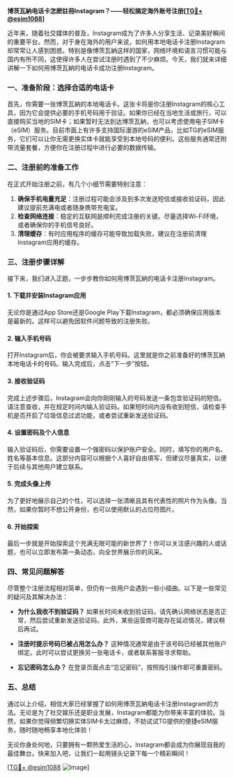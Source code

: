**博茨瓦納电话卡怎麽註冊Instagram？——轻松搞定海外账号注册[[TG💪+ @esim1088](https://t.me/s/esim1088)]**

近年来，随着社交媒体的普及，Instagram成为了许多人分享生活、记录美好瞬间的重要平台。然而，对于身在海外的用户来说，如何用本地电话卡注册Instagram却常常让人感到困惑。特别是像博茨瓦納这样的国家，网络环境和语言习惯可能与国内有所不同，这使得许多人在尝试注册时遇到了不少麻烦。今天，我们就来详细讲解一下如何用博茨瓦納的电话卡成功注册Instagram。

### 一、准备阶段：选择合适的电话卡

首先，你需要一张博茨瓦納的本地电话卡。这张卡将是你注册Instagram的核心工具，因为它会提供必要的手机号码用于验证。如果你已经在当地生活或旅行，可以直接购买当地的SIM卡；如果暂时无法到达博茨瓦納，也可以考虑使用电子SIM卡（eSIM）服务。目前市面上有许多支持国际漫游的eSIM产品，比如TG的eSIM服务，它们可以让你无需更换实体卡就能享受到本地号码的便利。这些服务通常还附带流量套餐，方便你在注册过程中进行必要的数据传输。

### 二、注册前的准备工作

在正式开始注册之前，有几个小细节需要特别注意：

1. **确保手机电量充足**：注册过程可能会涉及到多次发送短信或接收验证码，因此建议提前充满电或者随身携带充电宝。
2. **检查网络连接**：稳定的互联网是顺利完成注册的关键。尽量选择Wi-Fi环境，或者确保你的手机信号良好。
3. **清理缓存**：有时应用程序的缓存可能导致加载失败，建议在注册前清理Instagram应用的缓存。

### 三、注册步骤详解

接下来，我们进入正题，一步步教你如何用博茨瓦納的电话卡注册Instagram。

#### 1. 下载并安装Instagram应用

无论你是通过App Store还是Google Play下载Instagram，都必须确保应用版本是最新的。这样可以避免因软件问题导致的注册失败。

#### 2. 输入手机号码

打开Instagram后，你会被要求输入手机号码。这里就是你之前准备好的博茨瓦納本地电话卡的号码。输入完成后，点击“下一步”按钮。

#### 3. 接收验证码

完成上述步骤后，Instagram会向你刚刚输入的号码发送一条包含验证码的短信。请注意查收，并在规定时间内输入验证码。如果短时间内没有收到短信，请检查手机是否开启了垃圾信息过滤功能，或者尝试重新发送验证码。

#### 4. 设置密码及个人信息

输入验证码后，你需要设置一个强密码以保护账户安全。同时，填写你的用户名、姓名等基本信息。这部分内容可以根据个人喜好自由填写，但建议尽量真实，以便于后续与其他用户建立联系。

#### 5. 完成头像上传

为了更好地展示自己的个性，可以选择一张清晰且具有代表性的照片作为头像。当然，如果你暂时不想公开身份，也可以使用默认的占位符图片。

#### 6. 开始探索

最后一步就是开始探索这个充满无限可能的新世界了！你可以关注感兴趣的人或话题，也可以立即发布第一条动态，向全世界展示你的风采。

### 四、常见问题解答

尽管整个注册流程相对简单，但仍有一些用户会遇到一些小插曲。以下是一些常见的疑问及其解决办法：

- **为什么我收不到验证码？**
  如果长时间未收到验证码，请先确认网络状态是否正常，然后尝试重新发送验证码。此外，某些运营商可能存在延迟情况，建议稍后再试。

- **注册时提示号码已被占用怎么办？**
  这种情况通常是由于该号码已经被其他账户绑定。此时可以尝试更换另一张电话卡，或者联系客服寻求帮助。

- **忘记密码怎么办？**
  在登录页面点击“忘记密码”，按照指引操作即可重置密码。

### 五、总结

通过以上介绍，相信大家已经掌握了如何用博茨瓦納电话卡注册Instagram的方法。无论是为了社交娱乐还是职业发展，Instagram都能为你带来丰富的体验。当然，如果你觉得频繁切换实体SIM卡太过麻烦，不妨试试TG提供的便捷eSIM服务，随时随地畅享本地化体验！

无论你身处何地，只要拥有一颗热爱生活的心，Instagram都会成为你展现自我的最佳舞台。快来加入吧，让我们一起用镜头记录下每一个精彩瞬间！

[[TG💪+ @esim1088](https://t.me/s/esim1088) ![Image](https://i.postimg.cc/4NQfJmqS/Snipaste-2025-05-13-00-14-12.png)]